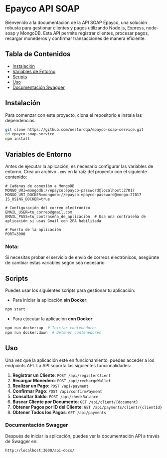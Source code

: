 # Epayco API SOAP

Bienvenido a la documentación de la API SOAP Epayco, una solución robusta para gestionar clientes y pagos utilizando Node.js, Express, node-soap y MongoDB. Esta API permite registrar clientes, procesar pagos, recargar monederos y confirmar transacciones de manera eficiente.

## Tabla de Contenidos

- [Instalación](#instalación)
- [Variables de Entorno](#variables-de-entorno)
- [Scripts](#scripts)
- [Uso](#uso)
- [Documentación Swagger](#documentación-swagger)

## Instalación

Para comenzar con este proyecto, clona el repositorio e instala las dependencias:

```bash
git clone https://github.com/nestordqa/epayco-soap-service.git
cd epayco-soap-service
npm install
```

## Variables de Entorno

Antes de ejecutar la aplicación, es necesario configurar las variables de entorno. Crea un archivo `.env` en la raíz del proyecto con el siguiente contenido:

```plaintext
# Cadenas de conexión a MongoDB
MONGO_URI=mongodb://epayco:epayco-password@localhost:27017
MONGO_URI_DOCKER=mongodb://epayco:epayco-password@mongo:27017
IS_USING_DOCKER=true

# Configuración del correo electrónico
EMAIL_USER=tu_correo@gmail.com
EMAIL_PASS=tu_contraseña_de_aplicación  # Usa una contraseña de aplicación si usas Gmail con 2FA habilitada

# Puerto de la aplicación
PORT=3000
```

### Nota:
Si necesitas probar el servicio de envío de correos electrónicos, asegúrate de cambiar estas variables según sea necesario.

## Scripts

Puedes usar los siguientes scripts para gestionar tu aplicación:

- Para iniciar la aplicación **sin Docker**:

```bash
npm start
```

- Para ejecutar la aplicación **con Docker**:

```bash
npm run docker:up  # Iniciar contenedores
npm run docker:down  # Detener contenedores
```

## Uso

Una vez que la aplicación esté en funcionamiento, puedes acceder a los endpoints API. La API soporta las siguientes funcionalidades:

1. **Registrar un Cliente**: `POST /api/registerClient`
2. **Recargar Monedero**: `POST /api/rechargeWallet`
3. **Realizar un Pago**: `POST /api/payment`
4. **Confirmar Pago**: `POST /api/confirmPayment`
5. **Consultar Saldo**: `POST /api/checkBalance`
6. **Buscar Cliente por Documento**: `GET /api/client/{document}`
7. **Obtener Pagos por ID del Cliente**: `GET /api/payments/client/{clientId}`
8. **Obtener Todos los Pagos**: `GET /api/payments`

### Documentación Swagger

Después de iniciar la aplicación, puedes ver la documentación API a través de Swagger en:

```
http://localhost:3000/api-docs/
```
